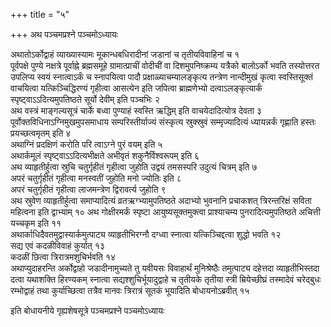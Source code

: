 +++
title = "५"

+++
अथ पञ्चमप्रश्ने पञ्चमोऽध्यायः

अथातोऽर्कोद्वाहं व्याख्यास्यामः मूकान्धबधिरादीनां जडानां च तृतीयविवाहिनां च १  
पूर्वपक्षे पुण्ये नक्षत्रे पूर्वाह्ने ब्रह्मसमूहे ग्रामात्प्राचीं वोदीचीं वा दिशमुपनिष्क्रम्य यत्रैको बालोऽर्को भवति तस्योत्तरत उपलिप्य स्वयं स्नात्वाऽर्कं च स्नापयित्वा पादौ प्रक्षाळ्याचम्यालङ्कृत्य तन्त्रेण नान्दीमुखं कृत्वा स्वस्तिसूक्तं वाचयित्वा यत्किञ्चिद्धिरण्यं गृहीत्वा आसत्येन इति जपित्वा ब्राह्मणेभ्यो दत्वाऽलङ्कृत्यार्कं स्पृष्ट्वाऽऽदित्यमुपतिष्ठते सूर्यो देवीम् इति पञ्चभिः २  
अथ वस्त्रं माङ्गल्यसूत्रं चार्के बध्वा पुण्याहं स्वस्ति ऋद्धिम् इति वाचयेदादित्योत्र देवता ३  
पूर्वोक्तविधिनाऽग्निमुखमुपसमाधाय सम्परिस्तीर्याज्यं संस्कृत्य स्रुक्स्रुवं सम्मृज्यादित्यं ध्यायन्नर्कं गृह्णाति हस्तः प्रयच्छत्वमृतम् इति ४  
अथाग्निं प्रदक्षिणं करोति परि त्वाऽग्ने पुरं वयम् इति ५  
अथार्कमूलं स्पृष्ट्वाऽऽदित्यभीक्षते अभीवृतं शकुनैर्विश्वरूपम् इति ६  
अथ व्याहृतीर्हुत्वा स्रुचि चतुर्गृहीतं गृहीत्वा जुहोति उद्वयं तमसस्परि उदुत्यं चित्रम् इति ७  
अपरं चतुर्गृहीतं गृहीत्वा मनस्वतीं जुहोति मनो ज्योतिः इति ८  
अपरं चतुर्गृहीतं गृहीत्वा लाजमन्त्रेण द्विरावर्त्य जुहोति ९  
अथ स्रुवेण व्याहृतीर्हुत्वा समाप्यादित्यं व्रतऋग्भ्यामुपतिष्ठते अदाभ्यो भुवनानि प्रचाकशत् त्रिरन्तरिक्षं सविता महित्वना इति द्वाभ्याम् १०
अथ गोक्षीरमर्कं स्पृष्टा आयुष्यसूक्तमुक्त्वा प्राश्याचम्य पुनरादित्यमुपतिष्ठते अचित्ती यच्चकृम इति ११  
अथार्काधिदैवतमुद्वास्यार्कमुत्पाट्य व्याहृतीभिरग्नौ दग्ध्वा स्नात्वा यत्किञ्चिद्दत्वा शुद्धो भवति १२  
सद्य एवं कदळीविवाहं कुर्यात् १३  
कदळीं छित्वा त्रिरात्रमशुचिर्भवति १४  
अथाप्युदाहरन्ति अर्कोद्वाहो जडादीनामुच्यते तु यवीयसः विवाहार्थं मुनिश्रेष्ठैः तमुत्पाट्य दहेत्तदा व्याहृतीभिस्तदा दत्वा यथाशक्ति हिरण्यकम् स्नात्वा सद्यश्शुचिर्भूयादुद्वाहे च तृतीयके तृतीया स्त्री म्रियेच्छीघ्रं तस्मादेवं चरेद्बुधः रम्भोद्वाहं तथा कुर्याच्छित्वा तत्रैव मानवः त्रिरात्रं सूतकं भूयादिति बोधायनोऽब्रवीत् १५  

इति बोधायनीये गृह्यशेषसूत्रे पञ्चमप्रश्ने पञ्चमोऽध्यायः
